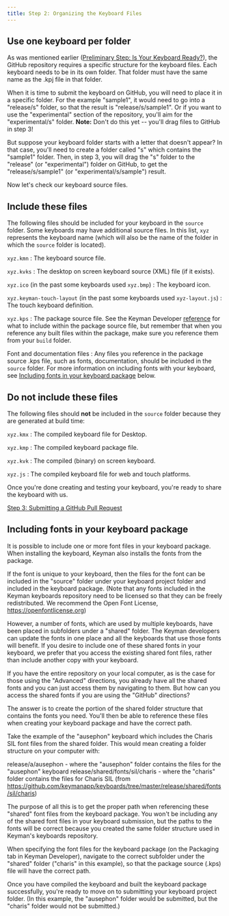 ```yaml
---
title: Step 2: Organizing the Keyboard Files
---
```

## Use one keyboard per folder

As was mentioned earlier ([Preliminary Step: Is Your Keyboard Ready?](step-0)), 
the GitHub repository requires a specific structure for the keyboard files. 
Each keyboard needs to be in its own folder. 
That folder must have the same name as the .kpj file in that folder.

When it is time to submit the keyboard on GitHub, you will need to place it in a
specific folder. For the example "sample1", it would need to go into a "release/s" folder,
so that the result is "release/s/sample1". Or if you want to use the "experimental"
section of the repository, you'll aim for the "experimental/s" folder. 
**Note:** Don't do this yet -- you'll drag files to GitHub in step 3!

But suppose your keyboard folder starts with a letter that doesn't appear? 
In that case, you'll need to create a folder called "s" which contains the "sample1" folder. 
Then, in step 3, you will drag the "s" folder to the "release" (or "experimental") folder on
GitHub, to get the "release/s/sample1" (or "experimental/s/sample") result.

Now let's check our keyboard source files.

## Include these files

The following files should be included for your keyboard in the `source` folder. Some keyboards may have additional source files.
In this list, `xyz` represents the keyboard name (which will also be the name of the folder in which the `source` folder is located).

`xyz.kmn`
 : The keyboard source file.

`xyz.kvks`
 : The desktop on screen keyboard source (XML) file (if it exists).

`xyz.ico` (in the past some keyboards used `xyz.bmp`)
 : The keyboard icon.

`xyz.keyman-touch-layout` (in the past some keyboards used `xyz-layout.js`)
 : The touch keyboard definition.

`xyz.kps`
 : The package source file. 
See the Keyman Developer [reference](/developer/current-version/guides/distribute/packages) for what to include within the package source file, 
but remember that when you reference any built files within the package, make sure you reference them from your `build` folder.

Font and documentation files
 : Any files you reference in the package source .kps file, such as fonts, documentation, should be included in the `source` folder.
 For more information on including fonts with your keyboard, see [Including fonts in your keyboard package](#including-fonts-in-your-keyboard-package) below.

## Do not include these files

The following files should **not** be included in the `source` folder because they are generated at build time:

`xyz.kmx`
 : The compiled keyboard file for Desktop.

`xyz.kmp`
 : The compiled keyboard package file.

`xyz.kvk`
 : The compiled (binary) on screen keyboard.

`xyz.js`
 : The compiled keyboard file for web and touch platforms.

Once you're done creating and testing your keyboard, you're ready to share the keyboard with us.

[Step 3: Submitting a GitHub Pull Request](step-3 "Step 3: Submitting a GitHub Pull Request")

## Including fonts in your keyboard package

It is possible to include one or more font files in your keyboard package. When installing the keyboard, Keyman also installs the fonts from the package.

If the font is unique to your keyboard, then the files for the font can be included in the "source" folder under your keyboard project folder and included in the keyboard package. (Note that any fonts included in the Keyman keyboards repository need to be licensed so that they can be freely redistributed. We recommend the Open Font License, https://openfontlicense.org)

However, a number of fonts, which are used by multiple keyboards, have been placed in subfolders under a "shared" folder. The Keyman developers can update the fonts in one place and all the keyboards that use those fonts will benefit. If you desire to include one of these shared fonts in your keyboard, we prefer that you access the existing shared font files, rather than include another copy with your keyboard.

If you have the entire repository on your local computer, as is the case for those using the "Advanced" directions, you already have all the shared fonts and you can just access them by navigating to them. But how can you access the shared fonts if you are using the "GitHub" directions?

The answer is to create the portion of the shared folder structure that contains the fonts you need. You'll then be able to reference these files when creating your keyboard package and have the correct path.

Take the example of the "ausephon" keyboard which includes the Charis SIL font files from the shared folder. This would mean creating a folder structure on your computer with:

release/a/ausephon - where the "ausephon" folder contains the files for the "ausephon" keyboard 
release/shared/fonts/sil/charis - where the "charis" folder contains the files for Charis SIL (from https://github.com/keymanapp/keyboards/tree/master/release/shared/fonts/sil/charis)

The purpose of all this is to get the proper path when referencing these "shared" font files from the keyboard package. You won't be including any of the shared font files in your keyboard submission, but the paths to the fonts will be correct because you created the same folder structure used in Keyman's keyboards repository.

When specifying the font files for the keyboard package (on the Packaging tab in Keyman Developer), navigate to the correct subfolder under the "shared" folder ("charis" in this example), so that the package source (.kps) file will have the correct path.

Once you have compiled the keyboard and built the keyboard package successfully, you're ready to move on to submitting your keyboard project folder. (In this example, the "ausephon" folder would be submitted, but the "charis" folder would not be submitted.)
